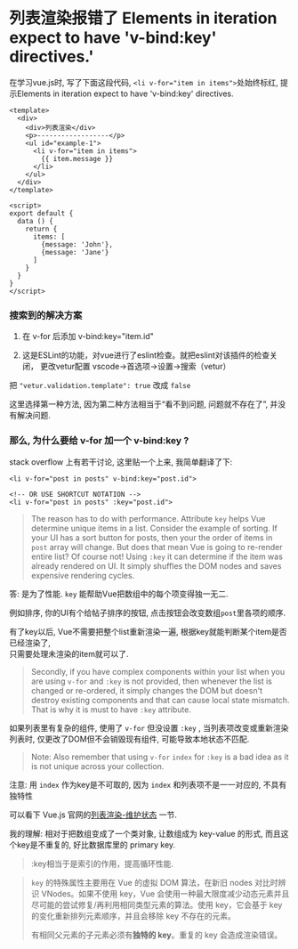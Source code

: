 # 列表渲染报错了 Elements in iteration expect to have 'v-bind:key' directives.'   

在学习vue.js时, 写了下面这段代码, `<li v-for="item in items">`处始终标红, 提示Elements in iteration expect to have 'v-bind:key' directives.

```vue
<template>
  <div>
    <div>列表渲染</div>
    <p>------------------</p>
    <ul id="example-1">
      <li v-for="item in items">
        {{ item.message }}
      </li>
    </ul>
  </div>
</template>

<script>
export default {
  data () {
    return {
      items: [
        {message: 'John'},
        {message: 'Jane'}
      ]
    }
  }
}
</script>
```


### 搜索到的解决方案  

1. 在 v-for 后添加 v-bind:key="item.id"

2. 这是ESLint的功能，对vue进行了eslint检查。就把eslint对该插件的检查关闭，
  更改vetur配置            vscode->首选项->设置->搜索（vetur）

  把  `"vetur.validation.template": true`  改成  `false` 



这里选择第一种方法, 因为第二种方法相当于“看不到问题, 问题就不存在了”, 并没有解决问题.



### 那么, 为什么要给 v-for 加一个 v-bind:key ?


stack overflow 上有若干讨论, 这里贴一个上来, 我简单翻译了下: 

```
<li v-for="post in posts" v-bind:key="post.id">

<!-- OR USE SHORTCUT NOTATION -->
<li v-for="post in posts" :key="post.id">
```

> The reason has to do with performance. Attribute `key` helps Vue determine unique items in a list. Consider the example of sorting. If your UI has a sort button for posts, then your the order of items in `post` array will change. But does that mean Vue is going to re-render entire list? Of course not! Using `:key` it can determine if the item was already rendered on UI. It simply shuffles the DOM nodes and saves expensive rendering cycles.

答: 是为了性能. `key` 能帮助Vue把数组中的每个项变得独一无二.   

例如排序,  你的UI有个给帖子排序的按钮, 点击按钮会改变数组`post`里各项的顺序.   

有了key以后, Vue不需要把整个list重新渲染一遍, 根据key就能判断某个item是否已经渲染了,   
只需要处理未渲染的item就可以了.  


> Secondly, if you have complex components within your list when you are using `v-for` and `:key` is not provided, then whenever the list is changed or re-ordered, it simply changes the DOM but doesn't destroy existing components and that can cause local state mismatch. That is why it is must to have `:key` attribute.

如果列表里有复杂的组件, 使用了 `v-for` 但没设置 `:key` , 当列表项改变或重新渲染列表时, 仅更改了DOM但不会销毁现有组件, 可能导致本地状态不匹配.  

> Note: Also remember that using `v-for` `index` for `:key` is a bad idea as it is not unique across your collection.  

注意: 用 `index`  作为key是不可取的, 因为 `index` 和列表项不是一一对应的, 不具有独特性  



可以看下 Vue.js 官网的[列表渲染-维护状态](https://cn.vuejs.org/v2/guide/list.html#%E7%BB%B4%E6%8A%A4%E7%8A%B6%E6%80%81) 一节.  



我的理解: 相对于把数组变成了一个类对象, 让数组成为 key-value 的形式, 而且这个key是不重复的, 好比数据库里的 primary key.  



> :key相当于是索引的作用，提高循环性能.  

> `key` 的特殊属性主要用在 Vue 的虚拟 DOM 算法，在新旧 nodes 对比时辨识 VNodes。如果不使用 key，Vue 会使用一种最大限度减少动态元素并且尽可能的尝试修复/再利用相同类型元素的算法。使用 key，它会基于 key 的变化重新排列元素顺序，并且会移除 key 不存在的元素。
>
> 有相同父元素的子元素必须有**独特的 key**。重复的 key 会造成渲染错误。

